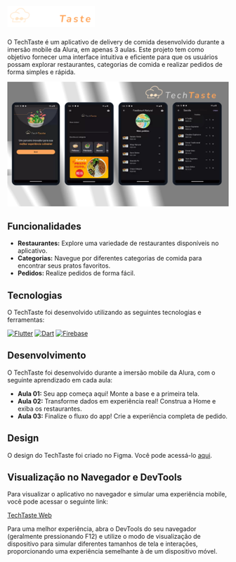 #  <img src="assets/logo.png" alt="TechTaste Logo" width="200"/> 

O TechTaste é um aplicativo de delivery de comida desenvolvido durante a imersão mobile da Alura, em apenas 3 aulas. Este projeto tem como objetivo fornecer uma interface intuitiva e eficiente para que os usuários possam explorar restaurantes, categorias de comida e realizar pedidos de forma simples e rápida.

<p align="center">
  <img src="/print.png" alt="Screenshot do Projeto" width="600"/>
</p>

## Funcionalidades
* **Restaurantes:** Explore uma variedade de restaurantes disponíveis no aplicativo.
* **Categorias:** Navegue por diferentes categorias de comida para encontrar seus pratos favoritos.
* **Pedidos:** Realize pedidos de forma fácil.

## Tecnologias

O TechTaste foi desenvolvido utilizando as seguintes tecnologias e ferramentas:

[![Flutter](https://img.shields.io/badge/Flutter-%2302569B.svg?style=flat-square&logo=flutter&logoColor=white)](https://flutter.dev/)
 [![Dart](https://img.shields.io/badge/Dart-%230175C2.svg?style=flat-square&logo=dart&logoColor=white)](https://dart.dev/)
 [![Firebase](https://img.shields.io/badge/Firebase-%23FFCA28.svg?style=flat-square&logo=firebase&logoColor=black)](https://firebase.google.com/)


## Desenvolvimento

O TechTaste foi desenvolvido durante a imersão mobile da Alura, com o seguinte aprendizado em cada aula:

* **Aula 01:** Seu app começa aqui! Monte a base e a primeira tela.
* **Aula 02:** Transforme dados em experiência real! Construa a Home e exiba os restaurantes.
* **Aula 03:** Finalize o fluxo do app! Crie a experiência completa de pedido.

## Design

O design do TechTaste foi criado no Figma. Você pode acessá-lo [aqui](https://www.figma.com/design/5WKjBnTvAKTraWTRqsjK02/TechTaste-%7C-Imers%C3%A3o?node-id=7-47&p=f).

## Visualização no Navegador e DevTools

Para visualizar o aplicativo no navegador e simular uma experiência mobile, você pode acessar o seguinte link:

[TechTaste Web](https://tech-taste-dev.web.app/)

Para uma melhor experiência, abra o DevTools do seu navegador (geralmente pressionando F12) e utilize o modo de visualização de dispositivo para simular diferentes tamanhos de tela e interações, proporcionando uma experiência semelhante à de um dispositivo móvel.

